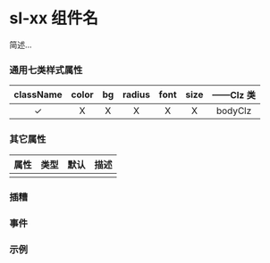 # sl-xx 组件名

简述...

### 通用七类样式属性

| className | color |  bg   | radius | font  | size  | ——Clz 类 |
| :-------: | :---: | :---: | :----: | :---: | :---: | :------: |
| &#10003;  | &Chi; | &Chi; | &Chi;  | &Chi; | &Chi; | bodyClz  |

### 其它属性

| 属性 | 类型 | 默认 | 描述 |
| :--: | :--: | :--- | :--- |
|      |      |      |      |

### 插糟

### 事件

### 示例
